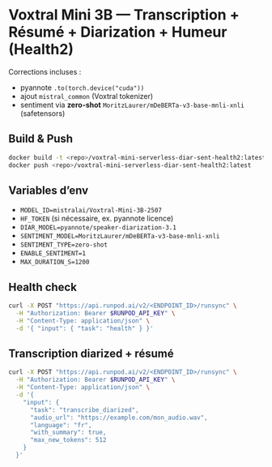 # Voxtral Mini 3B — Transcription + Résumé + Diarization + Humeur (Health2)

Corrections incluses :
- pyannote `.to(torch.device("cuda"))`
- ajout `mistral_common` (Voxtral tokenizer)
- sentiment via **zero-shot** `MoritzLaurer/mDeBERTa-v3-base-mnli-xnli` (safetensors)

## Build & Push
```bash
docker build -t <repo>/voxtral-mini-serverless-diar-sent-health2:latest .
docker push <repo>/voxtral-mini-serverless-diar-sent-health2:latest
```

## Variables d’env
- `MODEL_ID=mistralai/Voxtral-Mini-3B-2507`
- `HF_TOKEN` (si nécessaire, ex. pyannote licence)
- `DIAR_MODEL=pyannote/speaker-diarization-3.1`
- `SENTIMENT_MODEL=MoritzLaurer/mDeBERTa-v3-base-mnli-xnli`
- `SENTIMENT_TYPE=zero-shot`
- `ENABLE_SENTIMENT=1`
- `MAX_DURATION_S=1200`

## Health check
```bash
curl -X POST "https://api.runpod.ai/v2/<ENDPOINT_ID>/runsync" \
  -H "Authorization: Bearer $RUNPOD_API_KEY" \
  -H "Content-Type: application/json" \
  -d '{ "input": { "task": "health" } }'
```

## Transcription diarized + résumé
```bash
curl -X POST "https://api.runpod.ai/v2/<ENDPOINT_ID>/runsync" \
  -H "Authorization: Bearer $RUNPOD_API_KEY" \
  -H "Content-Type: application/json" \
  -d '{
    "input": {
      "task": "transcribe_diarized",
      "audio_url": "https://example.com/mon_audio.wav",
      "language": "fr",
      "with_summary": true,
      "max_new_tokens": 512
    }
  }'
```
